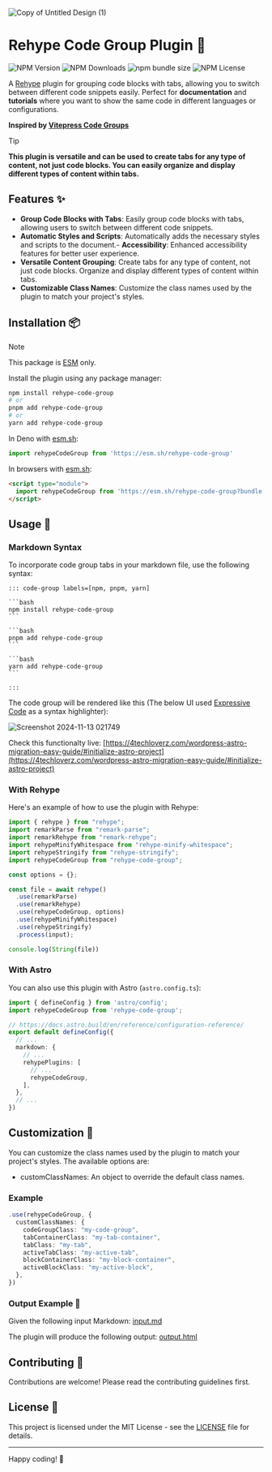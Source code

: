 ![Copy of Untitled Design (1)](https://github.com/user-attachments/assets/fa55322a-d00b-45df-9537-63f43cb781c7)

# Rehype Code Group Plugin 🤖

![NPM Version](https://img.shields.io/npm/v/rehype-code-group)
![NPM Downloads](https://img.shields.io/npm/dm/rehype-code-group)
![npm bundle size](https://img.shields.io/bundlephobia/minzip/rehype-code-group)
![NPM License](https://img.shields.io/npm/l/rehype-code-group)


A [Rehype](https://github.com/rehypejs/rehype) plugin for grouping code blocks with tabs, allowing you to switch between different code snippets easily. Perfect for **documentation** and **tutorials** where you want to show the same code in different languages or configurations.

**Inspired by [Vitepress Code Groups](https://vitepress.dev/guide/markdown#code-groups)**

> [!TIP]
> **This plugin is versatile and can be used to create tabs for any type of content, not just code blocks. You can easily organize and display different types of content within tabs.**

## Features ✨

- **Group Code Blocks with Tabs**: Easily group code blocks with tabs, allowing users to switch between different code snippets.
- **Automatic Styles and Scripts**: Automatically adds the necessary styles and scripts to the document.- **Accessibility**: Enhanced accessibility features for better user experience.
- **Versatile Content Grouping**: Create tabs for any type of content, not just code blocks. Organize and display different types of content within tabs.
- **Customizable Class Names**: Customize the class names used by the plugin to match your project's styles.

## Installation 📦

> [!NOTE]
> This package is [ESM](https://gist.github.com/sindresorhus/a39789f98801d908bbc7ff3ecc99d99c) only.

Install the plugin using any package manager:

```bash
npm install rehype-code-group
# or
pnpm add rehype-code-group
# or
yarn add rehype-code-group
```

In Deno with [esm.sh](https://esm.sh/):

```js
import rehypeCodeGroup from 'https://esm.sh/rehype-code-group'
```

In browsers with [esm.sh](https://esm.sh/):

```html
<script type="module">
  import rehypeCodeGroup from 'https://esm.sh/rehype-code-group?bundle'
</script>
```

## Usage 🚀

### Markdown Syntax

To incorporate code group tabs in your markdown file, use the following syntax:

~~~raw
::: code-group labels=[npm, pnpm, yarn]

```bash
npm install rehype-code-group
```

```bash
pnpm add rehype-code-group
```

```bash
yarn add rehype-code-group
```

:::
~~~

The code group will be rendered like this (The below UI used [Expressive Code](https://expressive-code.com/) as a syntax highlighter):

![Screenshot 2024-11-13 021749](https://github.com/user-attachments/assets/0bcae4e7-569a-4189-b890-9f543a67feb6)

Check this functionalty live: [https://4techloverz.com/wordpress-astro-migration-easy-guide/#initialize-astro-project](https://4techloverz.com/wordpress-astro-migration-easy-guide/#initialize-astro-project)

### With Rehype

Here's an example of how to use the plugin with Rehype:

```typescript
import { rehype } from "rehype";
import remarkParse from "remark-parse";
import remarkRehype from "remark-rehype";
import rehypeMinifyWhitespace from "rehype-minify-whitespace";
import rehypeStringify from "rehype-stringify";
import rehypeCodeGroup from "rehype-code-group";

const options = {};

const file = await rehype()
  .use(remarkParse)
  .use(remarkRehype)
  .use(rehypeCodeGroup, options)
  .use(rehypeMinifyWhitespace)
  .use(rehypeStringify)
  .process(input);

console.log(String(file))
```

### With Astro

You can also use this plugin with Astro (`astro.config.ts`):

```typescript
import { defineConfig } from 'astro/config';
import rehypeCodeGroup from 'rehype-code-group';

// https://docs.astro.build/en/reference/configuration-reference/
export default defineConfig({
  // ...
  markdown: {
    // ...
    rehypePlugins: [
      // ...
      rehypeCodeGroup,
    ],
  },
  // ...
})
```

## Customization 🎨

You can customize the class names used by the plugin to match your project's styles. The available options are:

- customClassNames: An object to override the default class names.

### Example

```typescript
.use(rehypeCodeGroup, {
  customClassNames: {
    codeGroupClass: "my-code-group",
    tabContainerClass: "my-tab-container",
    tabClass: "my-tab",
    activeTabClass: "my-active-tab",
    blockContainerClass: "my-block-container",
    activeBlockClass: "my-active-block",
  },
})
```

### Output Example 📄

Given the following input Markdown: [input.md](/test/fixtures/single-md/input.md)

The plugin will produce the following output: [output.html](/test/fixtures/single-md/output.html)

## Contributing 🤝
Contributions are welcome! Please read the contributing guidelines first.

## License 📄
This project is licensed under the MIT License - see the [LICENSE](https://github.com/ITZSHOAIB/rehype-code-group?tab=MIT-1-ov-file) file for details.

---

Happy coding! 🎉
